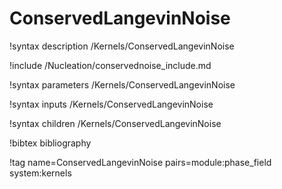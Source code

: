 # ConservedLangevinNoise

!syntax description /Kernels/ConservedLangevinNoise

!include /Nucleation/conservednoise_include.md

!syntax parameters /Kernels/ConservedLangevinNoise

!syntax inputs /Kernels/ConservedLangevinNoise

!syntax children /Kernels/ConservedLangevinNoise

!bibtex bibliography

!tag name=ConservedLangevinNoise pairs=module:phase_field system:kernels
